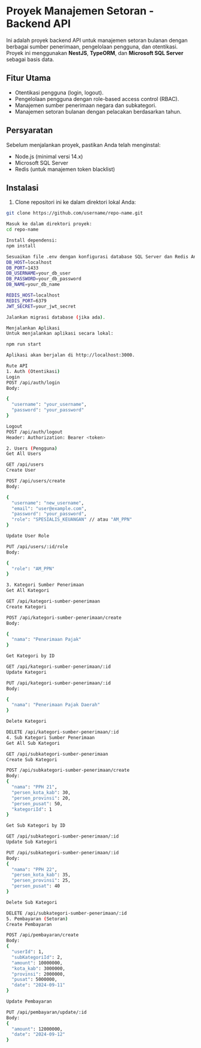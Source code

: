 # Proyek Manajemen Setoran - Backend API

Ini adalah proyek backend API untuk manajemen setoran bulanan dengan berbagai sumber penerimaan, pengelolaan pengguna, dan otentikasi. Proyek ini menggunakan **NestJS**, **TypeORM**, dan **Microsoft SQL Server** sebagai basis data.

## Fitur Utama

- Otentikasi pengguna (login, logout).
- Pengelolaan pengguna dengan role-based access control (RBAC).
- Manajemen sumber penerimaan negara dan subkategori.
- Manajemen setoran bulanan dengan pelacakan berdasarkan tahun.

## Persyaratan

Sebelum menjalankan proyek, pastikan Anda telah menginstal:

- Node.js (minimal versi 14.x)
- Microsoft SQL Server
- Redis (untuk manajemen token blacklist)

## Instalasi

1. Clone repositori ini ke dalam direktori lokal Anda:

```bash
git clone https://github.com/username/repo-name.git

Masuk ke dalam direktori proyek:
cd repo-name

Install dependensi:
npm install

Sesuaikan file .env dengan konfigurasi database SQL Server dan Redis Anda. Contoh:
DB_HOST=localhost
DB_PORT=1433
DB_USERNAME=your_db_user
DB_PASSWORD=your_db_password
DB_NAME=your_db_name

REDIS_HOST=localhost
REDIS_PORT=6379
JWT_SECRET=your_jwt_secret

Jalankan migrasi database (jika ada).

Menjalankan Aplikasi
Untuk menjalankan aplikasi secara lokal:

npm run start

Aplikasi akan berjalan di http://localhost:3000.

Rute API
1. Auth (Otentikasi)
Login
POST /api/auth/login
Body:

{
  "username": "your_username",
  "password": "your_password"
}

Logout
POST /api/auth/logout
Header: Authorization: Bearer <token>

2. Users (Pengguna)
Get All Users

GET /api/users
Create User

POST /api/users/create
Body:

{
  "username": "new_username",
  "email": "user@example.com",
  "password": "your_password",
  "role": "SPESIALIS_KEUANGAN" // atau "AM_PPN"
}

Update User Role

PUT /api/users/:id/role
Body:

{
  "role": "AM_PPN"
}

3. Kategori Sumber Penerimaan
Get All Kategori

GET /api/kategori-sumber-penerimaan
Create Kategori

POST /api/kategori-sumber-penerimaan/create
Body:

{
  "nama": "Penerimaan Pajak"
}

Get Kategori by ID

GET /api/kategori-sumber-penerimaan/:id
Update Kategori

PUT /api/kategori-sumber-penerimaan/:id
Body:

{
  "nama": "Penerimaan Pajak Daerah"
}

Delete Kategori

DELETE /api/kategori-sumber-penerimaan/:id
4. Sub Kategori Sumber Penerimaan
Get All Sub Kategori

GET /api/subkategori-sumber-penerimaan
Create Sub Kategori

POST /api/subkategori-sumber-penerimaan/create
Body:
{
  "nama": "PPH 21",
  "persen_kota_kab": 30,
  "persen_provinsi": 20,
  "persen_pusat": 50,
  "kategoriId": 1
}

Get Sub Kategori by ID

GET /api/subkategori-sumber-penerimaan/:id
Update Sub Kategori

PUT /api/subkategori-sumber-penerimaan/:id
Body:
{
  "nama": "PPH 22",
  "persen_kota_kab": 35,
  "persen_provinsi": 25,
  "persen_pusat": 40
}

Delete Sub Kategori

DELETE /api/subkategori-sumber-penerimaan/:id
5. Pembayaran (Setoran)
Create Pembayaran

POST /api/pembayaran/create
Body:
{
  "userId": 1,
  "subKategoriId": 2,
  "amount": 10000000,
  "kota_kab": 3000000,
  "provinsi": 2000000,
  "pusat": 5000000,
  "date": "2024-09-11"
}

Update Pembayaran

PUT /api/pembayaran/update/:id
Body:
{
  "amount": 12000000,
  "date": "2024-09-12"
}

